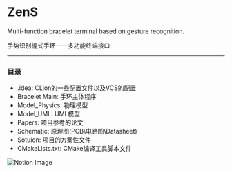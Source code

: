 # ZenS

Multi-function bracelet terminal based on gesture recognition.

手势识别握式手环——多功能终端接口

---
### 目录
- .idea: CLion的一些配置文件以及VCS的配置
- Bracelet Main: 手环主体程序
- Model_Physics: 物理模型
- Model_UML: UML模型
- Papers: 项目参考的论文
- Schematic: 原理图(PCB\\电路图\\Datasheet)
- Sotuion: 项目的方案性文件
- CMakeLists.txt: CMake编译工具脚本文件

![Notion Image](https://images.pexels.com/photos/1250281/pexels-photo-1250281.jpeg?auto=compress&cs=tinysrgb&dpr=2&w=500)